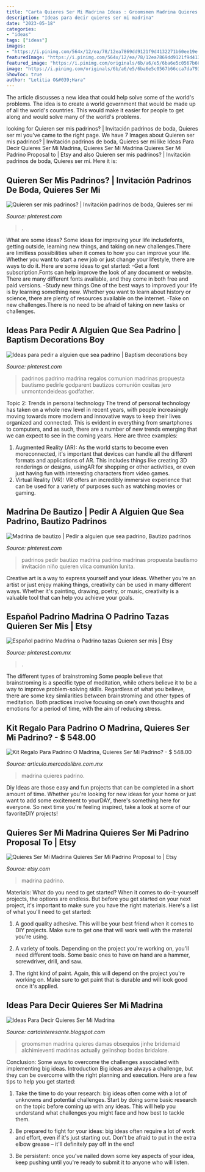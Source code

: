 ```yaml
---
title: "Carta Quieres Ser Mi Madrina Ideas : Groomsmen Madrina Quieres Damas Obsequios Jinhe Bridemaid Alchimieventi Madrinas Actually Gelinshop Bodas Bridalore"
description: "Ideas para decir quieres ser mi madrina"
date: "2023-05-18"
categories:
- "ideas"
tags: ["ideas"]
images:
- "https://i.pinimg.com/564x/12/ea/78/12ea7869dd9121f9d4132271b60ee19e.jpg"
featuredImage: "https://i.pinimg.com/564x/12/ea/78/12ea7869dd9121f9d4132271b60ee19e.jpg"
featured_image: "https://i.pinimg.com/originals/6b/a6/e5/6ba6e5c0567b66cca7da7935681e47c6.jpg"
image: "https://i.pinimg.com/originals/6b/a6/e5/6ba6e5c0567b66cca7da7935681e47c6.jpg"
ShowToc: true
author: "Letitia O&#039;Hara"
---
```



The article discusses a new idea that could help solve some of the world's problems. The idea is to create a world government that would be made up of all the world's countries. This would make it easier for people to get along and would solve many of the world's problems.

	

		
looking for Quieren ser mis padrinos? | Invitación padrinos de boda, Quieres ser mi you've came to the right page. We have 7 Images about Quieren ser mis padrinos? | Invitación padrinos de boda, Quieres ser mi like Ideas Para Decir Quieres Ser Mi Madrina, Quieres Ser Mi Madrina Quieres Ser Mi Padrino Proposal to | Etsy and also Quieren ser mis padrinos? | Invitación padrinos de boda, Quieres ser mi. Here it is:
		
    
## Quieren Ser Mis Padrinos? | Invitación Padrinos De Boda, Quieres Ser Mi

<img loading=lazy src="https://i.pinimg.com/originals/6b/a6/e5/6ba6e5c0567b66cca7da7935681e47c6.jpg" onerror="this.onerror=null;this.src='https://tse4.mm.bing.net/th?id=OIP.uiJ3nUS97C0X4KJcDihOdwHaJ4&amp;pid=15.1';" alt="Quieren ser mis padrinos? | Invitación padrinos de boda, Quieres ser mi">

_Source: pinterest.com_

>. 

	

What are some ideas?
Some ideas for improving your life includefonts, getting outside, learning new things, and taking on new challenges.There are limitless possibilities when it comes to how you can improve your life. Whether you want to start a new job or just change your lifestyle, there are ways to do it. Here are some ideas to get started: 
-Get a font subscription.Fonts can help improve the look of any document or website. There are many different fonts available, and they come in both free and paid versions. 
-Study new things.One of the best ways to improved your life is by learning something new. Whether you want to learn about history or science, there are plenty of resources available on the internet. 
-Take on new challenges.There is no need to be afraid of taking on new tasks or challenges.

    
## Ideas Para Pedir A Alguien Que Sea Padrino | Baptism Decorations Boy

<img loading=lazy src="https://i.pinimg.com/736x/53/90/6e/53906eaa023c6aa8bd916d2f32b1b645.jpg" onerror="this.onerror=null;this.src='https://tse2.mm.bing.net/th?id=OIP.vIc_GDlOyNqpugAR578FIAHaJ4&amp;pid=15.1';" alt="Ideas para pedir a alguien que sea padrino | Baptism decorations boy">

_Source: pinterest.com_

>padrinos padrino madrina regalos comunion madrinas propuesta bautismo pedirle godparent bautizos comunión cositas jero unmontondeideas godfather. 

	

Topic 2: Trends in personal technology
The trend of personal technology has taken on a whole new level in recent years, with people increasingly moving towards more modern and innovative ways to keep their lives organized and connected. This is evident in everything from smartphones to computers, and as such, there are a number of new trends emerging that we can expect to see in the coming years. Here are three examples: 
1) Augmented Reality (AR): As the world starts to become even moreconnected, it's important that devices can handle all the different formats and applications of AR. This includes things like creating 3D renderings or designs, usingAR for shopping or other activities, or even just having fun with interesting characters from video games. 
2) Virtual Reality (VR): VR offers an incredibly immersive experience that can be used for a variety of purposes such as watching movies or gaming.

    
## Madrina De Bautizo | Pedir A Alguien Que Sea Padrino, Bautizo Padrinos

<img loading=lazy src="https://i.pinimg.com/736x/c0/3d/4b/c03d4b7bca8ab3f48747a23bd6cb4b1a.jpg" onerror="this.onerror=null;this.src='https://tse4.mm.bing.net/th?id=OIP.lx20Y-Sgv7mvKH6CUauTyQHaJ3&amp;pid=15.1';" alt="Madrina de bautizo | Pedir a alguien que sea padrino, Bautizo padrinos">

_Source: pinterest.com_

>padrinos pedir bautizo madrina padrino madrinas propuesta bautismo invitación niño quieren vilca comunión lunita. 

	

Creative art is a way to express yourself and your ideas. Whether you're an artist or just enjoy making things, creativity can be used in many different ways. Whether it's painting, drawing, poetry, or music, creativity is a valuable tool that can help you achieve your goals.

    
## Español Padrino Madrina O Padrino Tazas Quieren Ser Mis | Etsy

<img loading=lazy src="https://i.pinimg.com/originals/20/c4/5a/20c45a3c61c714a82902b9644906ce71.jpg" onerror="this.onerror=null;this.src='https://tse1.mm.bing.net/th?id=OIP.GIkp1PymyOEM7w2OVGNiIwHaE_&amp;pid=15.1';" alt="Español padrino Madrina o Padrino tazas Quieren ser mis | Etsy">

_Source: pinterest.com.mx_

>. 

	

The different types of brainstroming
Some people believe that brainstroming is a specific type of meditation, while others believe it to be a way to improve problem-solving skills. Regardless of what you believe, there are some key similarities between brainstroming and other types of meditation. Both practices involve focusing on one’s own thoughts and emotions for a period of time, with the aim of reducing stress.

    
## Kit Regalo Para Padrino O Madrina, Quieres Ser Mi Padrino? - $ 548.00

<img loading=lazy src="https://http2.mlstatic.com/kit-regalo-para-padrino-o-madrina-quieres-ser-mi-padrino-D_NQ_NP_932563-MLM26957739887_032018-F.jpg" onerror="this.onerror=null;this.src='https://tse2.mm.bing.net/th?id=OIP.g9oV3Vhjo1q_hLij9Q23vwHaJ4&amp;pid=15.1';" alt="Kit Regalo Para Padrino O Madrina, Quieres Ser Mi Padrino? - $ 548.00">

_Source: articulo.mercadolibre.com.mx_

>madrina quieres padrino. 

	

Diy Ideas are those easy and fun projects that can be completed in a short amount of time. Whether you're looking for new ideas for your home or just want to add some excitement to yourDAY, there's something here for everyone. So next time you're feeling inspired, take a look at some of our favoriteDIY projects!

    
## Quieres Ser Mi Madrina Quieres Ser Mi Padrino Proposal To | Etsy

<img loading=lazy src="https://i.etsystatic.com/12732471/r/il/c20338/1884847661/il_794xN.1884847661_g7je.jpg" onerror="this.onerror=null;this.src='https://tse3.mm.bing.net/th?id=OIP.DfI60g2rvYQ-q3iOeigJxgHaE7&amp;pid=15.1';" alt="Quieres Ser Mi Madrina Quieres Ser Mi Padrino Proposal to | Etsy">

_Source: etsy.com_

>madrina padrino. 

	

Materials: What do you need to get started?
When it comes to do-it-yourself projects, the options are endless. But before you get started on your next project, it's important to make sure you have the right materials. Here's a list of what you'll need to get started:
1. A good quality adhesive. This will be your best friend when it comes to DIY projects. Make sure to get one that will work well with the material you're using.

2. A variety of tools. Depending on the project you're working on, you'll need different tools. Some basic ones to have on hand are a hammer, screwdriver, drill, and saw.

3. The right kind of paint. Again, this will depend on the project you're working on. Make sure to get paint that is durable and will look good once it's applied.


    
## Ideas Para Decir Quieres Ser Mi Madrina

<img loading=lazy src="https://i.pinimg.com/564x/12/ea/78/12ea7869dd9121f9d4132271b60ee19e.jpg" onerror="this.onerror=null;this.src='https://tse3.mm.bing.net/th?id=OIP.Nr1r9tC1gcJqmj5KNJqnDQHaJ4&amp;pid=15.1';" alt="Ideas Para Decir Quieres Ser Mi Madrina">

_Source: cartainteresante.blogspot.com_

>groomsmen madrina quieres damas obsequios jinhe bridemaid alchimieventi madrinas actually gelinshop bodas bridalore. 

	

Conclusion: Some ways to overcome the challenges associated with implementing big ideas.
Introduction
Big ideas are always a challenge, but they can be overcome with the right planning and execution. Here are a few tips to help you get started:

1. Take the time to do your research: big ideas often come with a lot of unknowns and potential challenges. Start by doing some basic research on the topic before coming up with any ideas. This will help you understand what challenges you might face and how best to tackle them.

2. Be prepared to fight for your ideas: big ideas often require a lot of work and effort, even if it's just starting out. Don't be afraid to put in the extra elbow grease – it'll definitely pay off in the end!

3. Be persistent: once you've nailed down some key aspects of your idea, keep pushing until you're ready to submit it to anyone who will listen.

